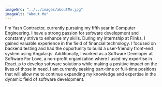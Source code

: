 ```yaml
---
imageSrc: "../../images/aboutMe.jpg"
imageAlt: "About Me"
---
```


I'm Yash Contractor, currently pursuing my fifth year in Computer Engineering. I have a strong passion for software development and constantly strive to enhance my skills. During my internship at Flinks, I gained valuable experience in the field of financial technology. I focused on backend testing and had the opportunity to build a user-friendly front-end system using Angular.js. Additionally, I worked as a Software Developer at Software For Love, a non-profit organization where I used my expertise in React.js to develop software solutions while making a positive impact on the lives of those in need. I am currently seeking part-time or full-time positions that will allow me to continue expanding my knowledge and expertise in the dynamic field of software development.